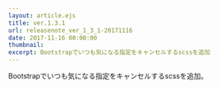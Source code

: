 ```yaml
---
layout: article.ejs
title: ver.1.3.1
url: releasenote_ver_1_3_1-20171116
date: 2017-11-16 00:00:00
thumbnail: 
excerpt: Bootstrapでいつも気になる指定をキャンセルするscssを追加
---
```


Bootstrapでいつも気になる指定をキャンセルするscssを追加。
